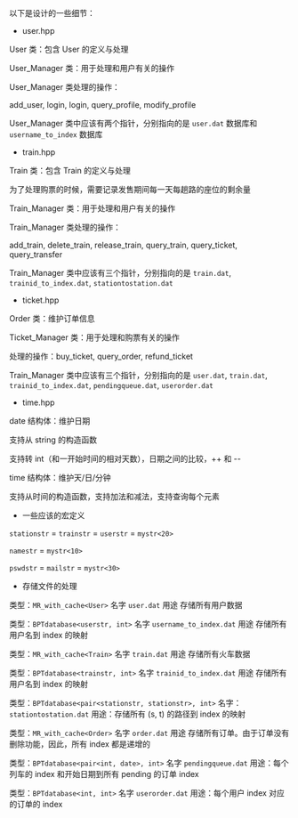 以下是设计的一些细节：

- user.hpp

User 类：包含 User 的定义与处理

User_Manager 类：用于处理和用户有关的操作

User_Manager 类处理的操作：

add_user, login, login, query_profile, modify_profile

User_Manager 类中应该有两个指针，分别指向的是 `user.dat` 数据库和 `username_to_index` 数据库

- train.hpp

Train 类：包含 Train 的定义与处理

为了处理购票的时候，需要记录发售期间每一天每趟路的座位的剩余量

Train_Manager 类：用于处理和用户有关的操作

Train_Manager 类处理的操作：

add_train, delete_train, release_train, query_train, query_ticket, query_transfer

Train_Manager 类中应该有三个指针，分别指向的是 `train.dat`, `trainid_to_index.dat`, `stationtostation.dat`

- ticket.hpp

Order 类：维护订单信息

Ticket_Manager 类：用于处理和购票有关的操作

处理的操作：buy_ticket, query_order, refund_ticket

Train_Manager 类中应该有三个指针，分别指向的是 `user.dat`, `train.dat`, `trainid_to_index.dat`, `pendingqueue.dat`, `userorder.dat`

- time.hpp

date 结构体：维护日期

支持从 string 的构造函数

支持转 int（和一开始时间的相对天数），日期之间的比较，++ 和 --

time 结构体：维护天/日/分钟

支持从时间的构造函数，支持加法和减法，支持查询每个元素

- 一些应该的宏定义

`stationstr` = `trainstr` = `userstr` = `mystr<20>`

`namestr` = `mystr<10>`

`pswdstr` = `mailstr` = `mystr<30>`

- 存储文件的处理

类型：`MR_with_cache<User>` 名字 `user.dat` 用途 存储所有用户数据

类型：`BPTdatabase<userstr, int>` 名字 `username_to_index.dat` 用途 存储所有用户名到 index 的映射

类型：`MR_with_cache<Train>` 名字 `train.dat` 用途 存储所有火车数据

类型：`BPTdatabase<trainstr, int>` 名字 `trainid_to_index.dat` 用途 存储所有用户名到 index 的映射

类型：`BPTdatabase<pair<stationstr, stationstr>, int>` 名字： `stationtostation.dat` 用途：存储所有 (s, t) 的路径到 index 的映射

类型：`MR_with_cache<Order>` 名字 `order.dat` 用途 存储所有订单。由于订单没有删除功能，因此，所有 index 都是递增的

类型：`BPTdatabase<pair<int, date>, int>` 名字 `pendingqueue.dat` 用途：每个列车的 index 和开始日期到所有 pending 的订单 index

类型：`BPTdatabase<int, int>` 名字 `userorder.dat` 用途：每个用户 index 对应的订单的 index